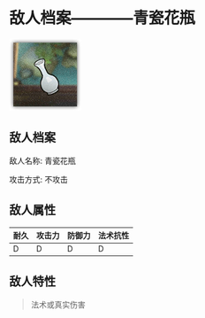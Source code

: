 # 敌人档案————青瓷花瓶

![青瓷花瓶](./eneIcons/青瓷花瓶.png)

## 敌人档案

敌人名称: 青瓷花瓶

攻击方式: 不攻击

## 敌人属性

| 耐久      | 攻击力  | 防御力 | 法术抗性 |
|---------|------|-----|------|
| D | D | D | D |

## 敌人特性
> 法术或真实伤害

